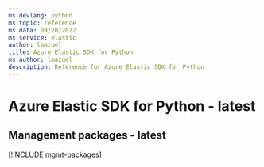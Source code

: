```yaml
---
ms.devlang: python
ms.topic: reference
ms.data: 09/20/2022
ms.service: elastic
author: lmazuel
title: Azure Elastic SDK for Python
ms.author: lmazuel
description: Reference for Azure Elastic SDK for Python
---
```

# Azure Elastic SDK for Python - latest

## Management packages - latest
[!INCLUDE [mgmt-packages](elastic-mgmt-index.md)]